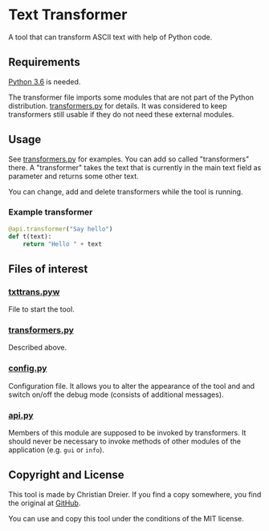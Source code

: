 # Text Transformer

A tool that can transform ASCII text with help of Python code.


## Requirements

[Python 3.6](https://www.python.org/) is needed.

The transformer file imports some modules that are not part of the Python distribution. [transformers.py](transformers.py) for details. It was considered to keep transformers still usable if they do not need these external modules.


## Usage

See [transformers.py](transformers.py) for examples. You can add so called "transformers" there. A "transformer" takes the text that is currently in the main text field as parameter and returns some other text.

You can change, add and delete transformers while the tool is running.


### Example transformer

```python
@api.transformer("Say hello")
def t(text):
    return "Hello " + text
```


## Files of interest

### [txttrans.pyw](txttrans.pyw)

File to start the tool.


### [transformers.py](transformers.py)

Described above.


### [config.py](config.py)

Configuration file. It allows you to alter the appearance of the tool and and switch on/off the debug mode (consists of additional messages).


### [api.py](api.py)

Members of this module are supposed to be invoked by transformers. It should never be necessary to invoke methods of other modules of the application (e.g. `gui` or `info`).

## Copyright and License

This tool is made by Christian Dreier. If you find a copy somewhere, you find the original at [GitHub](https://github.com/c3er/txttrans).

You can use and copy this tool under the conditions of the MIT license.
